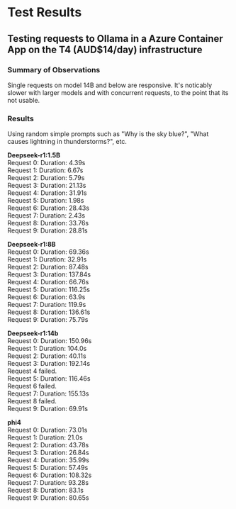 # Test Results

## Testing requests to Ollama in a Azure Container App on the T4 (AUD$14/day) infrastructure

### Summary of Observations
Single requests on model 14B and below are responsive. It's noticably slower with larger models and with concurrent requests, to the point that its not usable.

### Results
Using random simple prompts such as "Why is the sky blue?", "What causes lightning in thunderstorms?", etc.

**Deepseek-r1:1.5B**  
Request 0: Duration: 4.39s  
Request 1: Duration: 6.67s  
Request 2: Duration: 5.79s  
Request 3: Duration: 21.13s  
Request 4: Duration: 31.91s  
Request 5: Duration: 1.98s  
Request 6: Duration: 28.43s  
Request 7: Duration: 2.43s  
Request 8: Duration: 33.76s  
Request 9: Duration: 28.81s  

**Deepseek-r1:8B**  
Request 0: Duration: 69.36s  
Request 1: Duration: 32.91s  
Request 2: Duration: 87.48s  
Request 3: Duration: 137.84s  
Request 4: Duration: 66.76s  
Request 5: Duration: 116.25s  
Request 6: Duration: 63.9s  
Request 7: Duration: 119.9s  
Request 8: Duration: 136.61s  
Request 9: Duration: 75.79s  

**Deepseek-r1:14b**  
Request 0: Duration: 150.96s  
Request 1: Duration: 104.0s  
Request 2: Duration: 40.11s  
Request 3: Duration: 192.14s  
Request 4 failed.  
Request 5: Duration: 116.46s  
Request 6 failed.  
Request 7: Duration: 155.13s  
Request 8 failed.  
Request 9: Duration: 69.91s  

**phi4**  
Request 0: Duration: 73.01s  
Request 1: Duration: 21.0s  
Request 2: Duration: 43.78s  
Request 3: Duration: 26.84s  
Request 4: Duration: 35.99s  
Request 5: Duration: 57.49s  
Request 6: Duration: 108.32s  
Request 7: Duration: 93.28s  
Request 8: Duration: 83.1s  
Request 9: Duration: 80.65s  